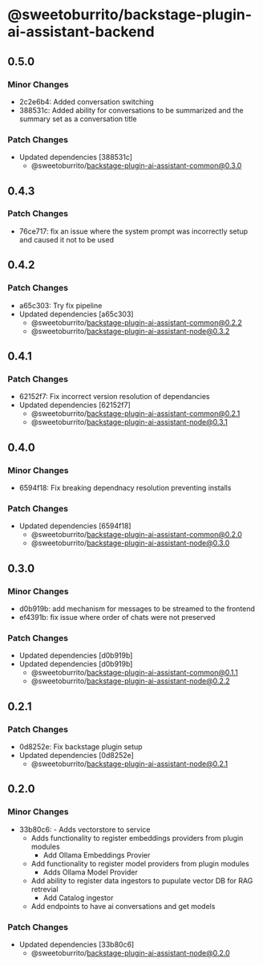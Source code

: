 # @sweetoburrito/backstage-plugin-ai-assistant-backend

## 0.5.0

### Minor Changes

- 2c2e6b4: Added conversation switching
- 388531c: Added ability for conversations to be summarized and the summary set as a conversation title

### Patch Changes

- Updated dependencies [388531c]
  - @sweetoburrito/backstage-plugin-ai-assistant-common@0.3.0

## 0.4.3

### Patch Changes

- 76ce717: fix an issue where the system prompt was incorrectly setup and caused it not to be used

## 0.4.2

### Patch Changes

- a65c303: Try fix pipeline
- Updated dependencies [a65c303]
  - @sweetoburrito/backstage-plugin-ai-assistant-common@0.2.2
  - @sweetoburrito/backstage-plugin-ai-assistant-node@0.3.2

## 0.4.1

### Patch Changes

- 62152f7: Fix incorrect version resolution of dependancies
- Updated dependencies [62152f7]
  - @sweetoburrito/backstage-plugin-ai-assistant-common@0.2.1
  - @sweetoburrito/backstage-plugin-ai-assistant-node@0.3.1

## 0.4.0

### Minor Changes

- 6594f18: Fix breaking dependnacy resolution preventing installs

### Patch Changes

- Updated dependencies [6594f18]
  - @sweetoburrito/backstage-plugin-ai-assistant-common@0.2.0
  - @sweetoburrito/backstage-plugin-ai-assistant-node@0.3.0

## 0.3.0

### Minor Changes

- d0b919b: add mechanism for messages to be streamed to the frontend
- ef4391b: fix issue where order of chats were not preserved

### Patch Changes

- Updated dependencies [d0b919b]
- Updated dependencies [d0b919b]
  - @sweetoburrito/backstage-plugin-ai-assistant-common@0.1.1
  - @sweetoburrito/backstage-plugin-ai-assistant-node@0.2.2

## 0.2.1

### Patch Changes

- 0d8252e: Fix backstage plugin setup
- Updated dependencies [0d8252e]
  - @sweetoburrito/backstage-plugin-ai-assistant-node@0.2.1

## 0.2.0

### Minor Changes

- 33b80c6: - Adds vectorstore to service
  - Adds functionality to register embeddings providers from plugin modules
    - Add Ollama Embeddings Provier
  - Add functionality to register model providers from plugin modules
    - Adds Ollama Model Provider
  - Add ability to register data ingestors to pupulate vector DB for RAG retrevial
    - Add Catalog ingestor
  - Add endpoints to have ai conversations and get models

### Patch Changes

- Updated dependencies [33b80c6]
  - @sweetoburrito/backstage-plugin-ai-assistant-node@0.2.0
